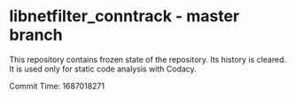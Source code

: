 # libnetfilter_conntrack - master branch

This repository contains frozen state of the repository.
Its history is cleared. It is used only for static code
analysis with Codacy.

Commit Time: 1687018271
